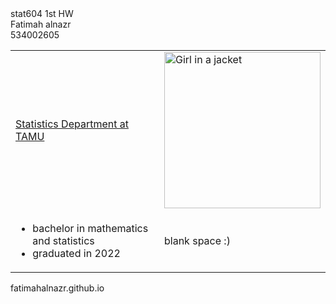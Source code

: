 <!DOCTYPE html>
<html>
<body>
stat604 1st HW <br>
Fatimah alnazr <br>
534002605<br>
</body>
<head>
<meta charset="utf-8">
</head>

<table>
<tr>
<td>  <a href="https://stat.tamu.edu/"> Statistics Department at TAMU </a> </td>

<td> <img width = 250 src="img_girl.jpg" alt="Girl in a jacket"> </td>
</tr>
<tr>

<td> 
<ul>
<li> bachelor in mathematics and statistics</li>
<li> graduated in 2022 </li>
</ul>
</td>



<td> blank space :) </td>
</tr>
</table>


</html>
fatimahalnazr.github.io
